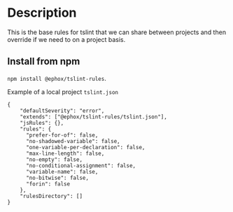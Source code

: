 # Description

This is the base rules for tslint that we can share between projects and then override if we need to on a project basis.

## Install from npm

`npm install @ephox/tslint-rules`.

Example of a local project `tslint.json`
```
{
    "defaultSeverity": "error",
    "extends": ["@ephox/tslint-rules/tslint.json"],
    "jsRules": {},
    "rules": {
      "prefer-for-of": false,
      "no-shadowed-variable": false,
      "one-variable-per-declaration": false,
      "max-line-length": false,
      "no-empty": false,
      "no-conditional-assignment": false,
      "variable-name": false,
      "no-bitwise": false,
      "forin": false
    },
    "rulesDirectory": []
}
```